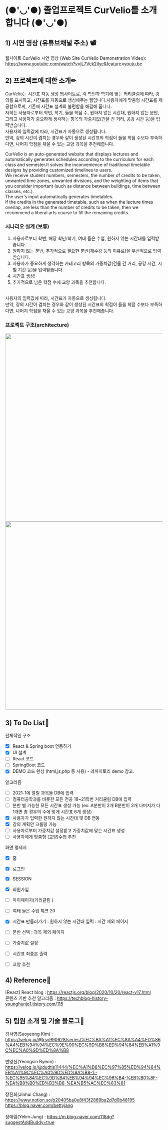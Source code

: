 # (●'◡'●) 졸업프로젝트 CurVelio를 소개합니다 (●'◡'●)

## 1) 시연 영상 (유튜브채널 주소) 📽

웹사이트 CurVelio 시연 영상 (Web Site CurVelio Demonstration Video): https://www.youtube.com/watch?v=jL7Vck2iIyc&feature=youtu.be

## 2) 프로젝트에 대한 소개✏

CurVelio는 시간표 자동 생성 웹사이트로, 각 학번과 학기에 맞는 커리큘럼에 따라, 강의를 표시하고, 시간표를 자동으로 생성해주는 웹입니다.사용자에게 맞춤형 시간표를 제공함으로써, 기존에 시간표 설계의 불편함을 해결해 줍니다. <br>
저희는 사용자로부터 학번, 학기, 들을 학점 수, 원하지 않는 시간대, 원하지 않는 분반, 그리고 사용자가 중요하게 생각하는 항목의 가중치값(건물 간 거리, 공강 시간 등)을 입력받습니다.
<br>
사용자의 입력값에 따라, 시간표가 자동으로 생성됩니다. 
<br>
만약, 강의 시간이 겹치는 경우와 같이 생성된 시간표의 학점이 들을 학점 수보다 부족하다면, 나머지 학점을 채울 수 있는 교양 과목을 추천해줍니다.

CurVelio is an auto-generated website that displays lectures and automatically generates schedules according to the curriculum for each class and semester.It solves the inconvenience of traditional timetable designs by providing customized timelines to users. <br>
We receive student numbers, semesters, the number of credits to be taken, unwanted time zones, unwanted divisions, and the weighting of items that you consider important (such as distance between buildings, time between classes, etc.).
<br>
The user's input automatically generates timetables.
<br>
If the credits in the generated timetable, such as when the lecture times overlap, are less than the number of credits to be taken, then we recommend a liberal arts course to fill the remaining credits.

### 시나리오 설계 (보류)

1. 사용자로부터 학번, 해당 학년/학기, 여태 들은 수업, 원하지 않는 시간대를 입력받습니다.
2. 원하지 않는 분반, 추가적으로 필요한 분반(재수강 등의 이유로)을 우선적으로 입력받습니다. 
3. 사용자가 중요하게 생각하는 카테고리 항목의 가중치값(건물 간 거리, 공강 시간, 시험 기간 등)을 입력받습니다.
4. 시간표 생성!
5. 추가적으로 남은 학점 수에 교양 과목을 추천합니다.
<br>
사용자의 입력값에 따라, 시간표가 자동으로 생성됩니다. 
<br>
만약, 강의 시간이 겹치는 경우와 같이 생성된 시간표의 학점이 들을 학점 수보다 부족하다면, 나머지 학점을 채울 수 있는 교양 과목을 추천해줍니다.

### 프로젝트 구조(architecture)

<img src = "https://user-images.githubusercontent.com/55133538/101370660-1d01e480-38ed-11eb-8fcb-a38c826db387.png" width="600px">
<img src = "https://user-images.githubusercontent.com/55133538/101752471-e9090800-3b14-11eb-98a3-1486cab2098a.png" width="600px">



## 3) To Do List📃

전체적인 구조
- [x] React & Spring boot 연동하기
- [x] UI 설계
- [ ] React 코드
- [ ] SpringBoot 코드
- [x] DEMO 코드 완성 (html,js,php 등 사용) - 레파지토리 demo 참고.

알고리즘
- [ ] 2021-1에 열릴 과목들 DB에 입력
- [ ] 컴퓨터공학과를 비롯한 모든 전공 18~21학번 커리큘럼 DB에 입력
- [ ] 분반 별 가능한 모든 시간표 생성 가능  (ex: A분반이 2개 B분반이 3개 나머지가 다 1개면 총 경우의 수에 맞게 시간표 6개 생성)
- [x] 사용자가 입력한 원하지 않는 시간대 및 DB 연동 
- [x] 강의 계획안 크롤링 가능
- [ ] 사용자로부터 가중치값 설정받고 가중치값에 맞는 시간표 생성
- [ ] 사용자에게 맞춤형 (교양)수업 추천

화면 명세서
- [x] 홈
- [x] 로그인
- [x] SESSION
- [x] 회원가입
- [ ] 마이페이지(커리큘럼 )
- [ ] 여태 들은 수업 체크 20
- [x] 시간표 만들러가기 : 원하지 않는 시간대 입력 : 시간 제외 페이지
- [ ] 분반 선택 : 과목 제외 페이지
- [ ] 가중치값 설정
- [ ] 시간표 최종본 출력
- [ ] 교양 추천 


## 4) Reference🔗
[React] React blog : https://reactjs.org/blog/2020/10/20/react-v17.html<br>
콘텐츠 기반 추천 알고리즘 : https://techblog-history-younghunjo1.tistory.com/115<br>

## 5) 팀원 소개 및 기술 블로그🔨

김서영(Seoyeong Kim) : https://velog.io/@ksy990628/series/%EC%BA%A1%EC%8A%A4%ED%86%A4%EB%94%94%EC%9E%90%EC%9D%B8%ED%94%84%EB%A1%9C%EC%A0%9D%ED%8A%B8
<br><br>
변영신(Yeongsin Byeon) : https://velog.io/@dudtls11444/%EC%A1%B8%EC%97%85%ED%94%84%EB%A1%9C%EC%A0%9D%ED%8A%B8-1.-%EC%95%84%EC%9D%B4%EB%94%94%EC%96%B4-%EB%B0%8F-%EA%B8%B0%EB%B3%B8-%EA%B5%AC%EC%83%81
<br><br>
장진희(Jinhui Chang) : https://www.notion.so/b20405ba0e8f43f2869ba2d7d0b48195<br>
https://blog.naver.com/bettyjang
<br><br>
정예림(Yelim Jung) : https://m.blog.naver.com/118dg?suggestAddBuddy=true

